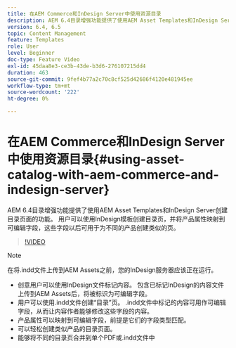 ```yaml
---
title: 在AEM Commerce和InDesign Server中使用资源目录
description: AEM 6.4目录增强功能提供了使用AEM Asset Templates和InDesign Server创建目录页面的功能。  用户可以使用InDesign模板创建目录页，并将产品属性映射到可编辑字段，这些字段以后可用于为不同的产品创建类似的页。
version: 6.4, 6.5
topic: Content Management
feature: Templates
role: User
level: Beginner
doc-type: Feature Video
exl-id: 45daa8e3-ce3b-43de-b3d6-276107215dd4
duration: 463
source-git-commit: 9fef4b77a2c70c8cf525d42686f4120e481945ee
workflow-type: tm+mt
source-wordcount: '222'
ht-degree: 0%

---
```


# 在AEM Commerce和InDesign Server中使用资源目录{#using-asset-catalog-with-aem-commerce-and-indesign-server}

AEM 6.4目录增强功能提供了使用AEM Asset Templates和InDesign Server创建目录页面的功能。  用户可以使用InDesign模板创建目录页，并将产品属性映射到可编辑字段，这些字段以后可用于为不同的产品创建类似的页。

>[!VIDEO](https://video.tv.adobe.com/v/22540?quality=12&learn=on)

>[!NOTE]
>
>在将\.indd文件上传到AEM Assets之前，您的InDesign服务器应该正在运行。

* 创意用户可以使用InDesign文件标记内容。 包含已标记InDesign的内容文件上传到AEM Assets后，将被标识为可编辑字段。
* 用户可以使用\.indd文件创建“目录”页。 \.indd文件中标记的内容可用作可编辑字段，从而让内容作者能够修改这些字段的内容。
* 产品属性可以映射到可编辑字段，前提是它们的字段类型匹配。
* 可以轻松创建类似产品的目录页面。
* 能够将不同的目录页合并到单个PDF或\.indd文件中

